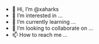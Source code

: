 - 👋 Hi, I’m @xaharks
- 👀 I’m interested in ...
- 🌱 I’m currently learning ...
- 💞️ I’m looking to collaborate on ...
- 📫 How to reach me ...

<!---
xaharks/xaharks is a ✨ special ✨ repository because its `README.md` (this file) appears on your GitHub profile.
You can click the Preview link to take a look at your changes.
--->
